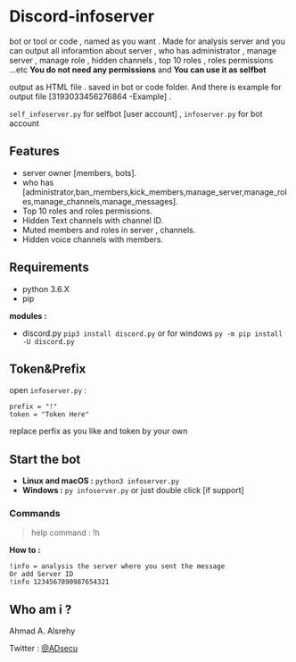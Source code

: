 # Discord-infoserver
bot or tool or code , named as you want . Made for analysis server and you can output all inforamtion about server , who has administrator 
, manage server , manage role , hidden channels , top 10 roles , roles permissions ...etc **You do not need any permissions** and **You can use it as selfbot**

output as HTML file . saved in bot or code folder. And there is example for output file [3193033456276864 -Example] .

`self_infoserver.py` for selfbot [user account] , `infoserver.py` for bot account


## Features
- server owner [members, bots].
- who has [administrator,ban_members,kick_members,manage_server,manage_roles,manage_channels,manage_messages].
- Top 10 roles and roles permissions.
- Hidden Text channels with channel ID.
- Muted members and roles in server , channels.
- Hidden voice channels with members.


## Requirements
- python 3.6.X
- pip

**modules :**
- discord.py 
`pip3 install discord.py` or for windows `py -m pip install -U discord.py`




## Token&Prefix
open `infoserver.py` :
```
prefix = "!"
token = "Token Here"
```
replace perfix as you like and token by your own



## Start the bot
 - **Linux and macOS :** `python3 infoserver.py` 
 - **Windows :** `py infoserver.py` or just double click [if support]
 
 
 
### Commands 
> help command : !h

**How to :**
```
!info = analysis the server where you sent the message
Or add Server ID
!info 1234567890987654321
```



 ## Who am i ?
 Ahmad A. Alsrehy
 
 Twitter : [@ADsecu](http://twitter.com/adsecu) 
 
